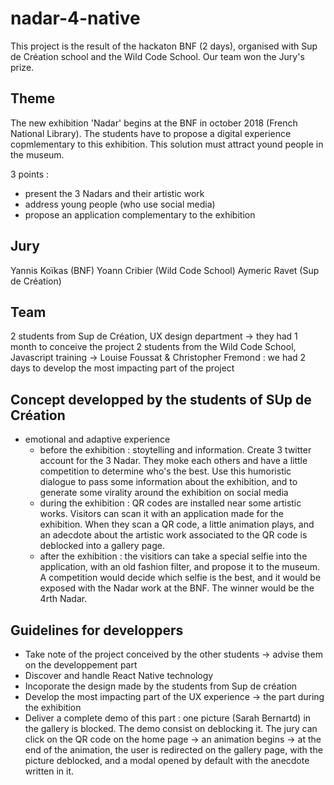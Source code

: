 # nadar-4-native

This project is the result of the hackaton BNF (2 days), organised with Sup de Création school and the Wild Code School.
Our team won the Jury's prize.

## Theme

The new exhibition 'Nadar' begins at the BNF in october 2018 (French National Library). The students have to propose a digital experience copmlementary to this exhibition. 
This solution must attract yound people in the museum.

3 points : 
- present the 3 Nadars and their artistic work
- address young people (who use social media)
- propose an application complementary to the exhibition

## Jury
Yannis Koïkas (BNF)
Yoann Cribier (Wild Code School)
Aymeric Ravet (Sup de Création)

## Team
2 students from Sup de Création, UX design department -> they had 1 month to conceive the project
2 students from the Wild Code School, Javascript training -> Louise Foussat & Christopher Fremond : we had 2 days to develop the most impacting part of the project

## Concept developped by the students of SUp de Création
- emotional and adaptive experience
  - before the exhibition : stoytelling and information. Create 3 twitter account for the 3 Nadar. They moke each others and have a little competition to determine who's the best. Use this humoristic dialogue to pass some information about the exhibition, and to generate some virality around the exhibition on social media
  - during the exhibition : QR codes are installed near some artistic works. Visitors can scan it with an application made for the exhibition. When they scan a QR code, a little animation plays, and an adecdote about the artistic work associated to the QR code is deblocked into a gallery page. 
  - after the exhibition : the visitiors can take a special selfie into the application, with an old fashion filter, and propose it to the museum. A competition would decide which selfie is the best, and it would be exposed with the Nadar work at the BNF. The winner would be the 4rth Nadar.

## Guidelines for developpers

- Take note of the project conceived by the other students -> advise them on the developpement part
- Discover and handle React Native technology
- Incoporate the design made by the students from Sup de création
- Develop the most impacting part of the UX experience -> the part during the exhibition
- Deliver a complete demo of this part : one picture (Sarah Bernartd) in the gallery is blocked. The demo consist on deblocking it. The jury can click on the QR code on the home page -> an animation begins -> at the end of the animation, the user is redirected on the gallery page, with the picture deblocked, and a modal opened by default with the anecdote written in it.
